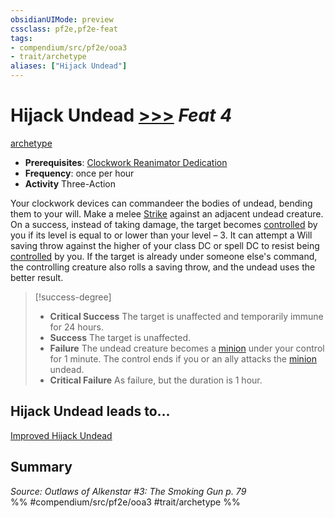 ```yaml
---
obsidianUIMode: preview
cssclass: pf2e,pf2e-feat
tags:
- compendium/src/pf2e/ooa3
- trait/archetype
aliases: ["Hijack Undead"]
---
```

# Hijack Undead  [>>>](../../Rules/core-rulebook/chapter-9-playing-the-game.md#Actions "Three-Action") *Feat 4*  
[archetype](../../Rules/traits/archetype.md)  

- **Prerequisites**: [Clockwork Reanimator Dedication](clockwork-reanimator-dedication-ooa3.md)
- **Frequency**: once per hour
- **Activity** Three-Action

Your clockwork devices can commandeer the bodies of undead, bending them to your will. Make a melee [Strike](../../Rules/actions/strike.md) against an adjacent undead creature. On a success, instead of taking damage, the target becomes [controlled](../../Rules/conditions.md#Controlled) by you if its level is equal to or lower than your level – 3. It can attempt a Will saving throw against the higher of your class DC or spell DC to resist being [controlled](../../Rules/conditions.md#Controlled) by you. If the target is already under someone else's command, the controlling creature also rolls a saving throw, and the undead uses the better result.

> [!success-degree] 
> - **Critical Success** The target is unaffected and temporarily immune for 24 hours.
> - **Success** The target is unaffected.
> - **Failure** The undead creature becomes a [minion](../../Rules/traits/minion.md) under your control for 1 minute. The control ends if you or an ally attacks the [minion](../../Rules/traits/minion.md) undead.
> - **Critical Failure** As failure, but the duration is 1 hour.

## Hijack Undead leads to...

[Improved Hijack Undead](improved-hijack-undead-ooa3.md)

## Summary

*Source: Outlaws of Alkenstar #3: The Smoking Gun p. 79*  
%% #compendium/src/pf2e/ooa3 #trait/archetype %%